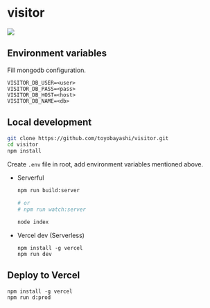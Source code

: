 # visitor

[![](https://toyobayashi-visitor.vercel.app/api/visitor?uid=toyobayashi%2Fvisitor%2FREADME.md)](https://toyobayashi-visitor.vercel.app/api/visitor?uid=toyobayashi%2Fvisitor%2FREADME.md)

## Environment variables

Fill mongodb configuration.

```
VISITOR_DB_USER=<user>
VISITOR_DB_PASS=<pass>
VISITOR_DB_HOST=<host>
VISITOR_DB_NAME=<db>
```

## Local development

```bash
git clone https://github.com/toyobayashi/visitor.git
cd visitor
npm install
```

Create `.env` file in root, add environment variables mentioned above.

* Serverful

    ```bash
    npm run build:server

    # or
    # npm run watch:server
    ```

    ```bash
    node index
    ```

* Vercel dev (Serverless)

    ```
    npm install -g vercel
    npm run dev
    ```

## Deploy to Vercel

```
npm install -g vercel
npm run d:prod
```
